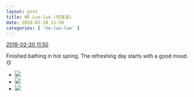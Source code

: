 ```yaml
---
layout: post
title: HE Luo-luo (何洛洛)
date: 2018-02-20 11:50
categories: [ 'he-luo-luo' ]
---
```


<div class="weibo-info">
  <a href="https://weibo.com/6117570574/G3YhtuCrC">2018-02-20 11:50</a>
</div>

Finished bathing in hot spring. The refreshing day starts with a good mood. 🌞

<!-- more -->

<ul class="weibo-pic-list-1">
  <li class="weibo-pic">
    <a href="//wx4.sinaimg.cn/mw690/006G0Hz8ly1fomrpfuxokj31o02yo1l4.jpg"><img src="//wx4.sinaimg.cn/thumb150/006G0Hz8ly1fomrpfuxokj31o02yo1l4.jpg"/></a>
  </li>
  <li class="weibo-pic">
    <a href="//wx3.sinaimg.cn/mw690/006G0Hz8ly1fomrpswwduj31o02yoe88.jpg"><img src="//wx3.sinaimg.cn/thumb150/006G0Hz8ly1fomrpswwduj31o02yoe88.jpg"/></a>
  </li>
  <li class="weibo-pic">
    <a href="//wx2.sinaimg.cn/mw690/006G0Hz8ly1fomrq6ryy9j31o02you14.jpg"><img src="//wx2.sinaimg.cn/thumb150/006G0Hz8ly1fomrq6ryy9j31o02you14.jpg"/></a>
  </li>
</ul>
